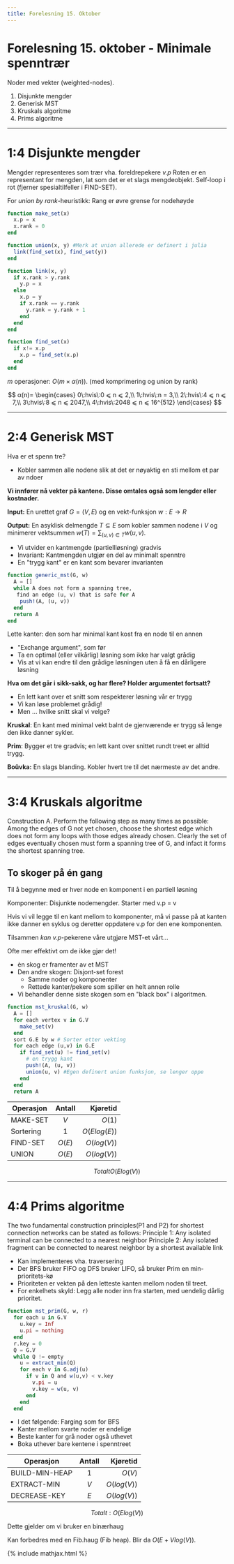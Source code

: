 ```yaml
---
title: Forelesning 15. Oktober
---
```


# Forelesning 15. oktober - Minimale spenntrær
Noder med vekter (weighted-nodes).


1.  Disjunkte mengder
2.  Generisk MST
3.  Kruskals algoritme
4.  Prims algoritme

---

# 1:4 Disjunkte mengder
Mengder representeres som trær vha. foreldrepekere _v.p_
Roten er en representant for mengden, lat som det er et slags mengdeobjekt. Self-loop i rot (fjerner spesialtilfeller i FIND-SET).

For _union by rank_-heuristikk: Rang er øvre grense for nodehøyde

```julia
function make_set(x)
  x.p = x
  x.rank = 0
end

function union(x, y) #Merk at union allerede er definert i julia
  link(find_set(x), find_set(y))
end

function link(x, y)
  if x.rank > y.rank
    y.p = x
  else
    x.p = y
    if x.rank == y.rank
      y.rank = y.rank + 1
    end
  end
end

function find_set(x)
  if x!= x.p
    x.p = find_set(x.p)
  end
end
```

$m$ operasjoner: $O(m \times \alpha(n))$. (med komprimering og union by rank)

$$
α(n)=
\begin{cases}
  0\:hvis\:0 ⩽ n ⩽ 2,\\
  1\:hvis\:n = 3,\\
  2\:hvis\:4 ⩽ n ⩽ 7,\\
  3\:hvis\:8 ⩽ n ⩽ 2047,\\
  4\:hvis\:2048 ⩽ n ⩽ 16^{512}
\end{cases}
$$

---

# 2:4 Generisk MST
Hva er et spenn tre?

-   Kobler sammen alle nodene slik at det er nøyaktig en sti mellom et par av ndoer


__Vi innfører nå vekter på kantene. Disse omtales også som lengder eller kostnader.__


__Input:__ En urettet graf $G = (V, E)$ og en vekt-funksjon $w: E \rightarrow R$

__Output:__ En asyklisk delmengde $T ⊆ E$ som kobler sammen nodene i $V$ og minimerer vektsummen $w(T) = \sum_{(u,v) ∈ T} w(u,v)$.

- Vi utvider en kantmengde (partiellløsning) gradvis
- Invariant: Kantmengden utgjør en del av minimalt spenntre
- En "trygg kant" er en kant som bevarer invarianten

```julia
function generic_mst(G, w)
  A = []
  while A does not form a spanning tree,
   find an edge (u, v) that is safe for A
    push!(A, (u, v))
  end
  return A
end
```

Lette kanter: den som har minimal kant kost fra en node til en annen

- "Exchange argument", som før
- Ta en optimal (eller vilkårlig) løsning som ikke har valgt grådig
- Vis at vi kan endre til den grådige løsningen uten å få en dårligere løsning

__Hva om det går i sikk-sakk, og har flere? Holder argumentet fortsatt?__

- En lett kant over et snitt som respekterer løsning vår er trygg
- Vi kan løse problemet grådig!
- Men ... hvilke snitt skal vi velge?

__Kruskal__: En kant med minimal vekt balnt de gjenværende er trygg så lenge den ikke danner sykler.

__Prim__: Bygger et tre gradvis; en lett kant over snittet rundt treet er alltid trygg.

__Boûvka:__ En slags blanding. Kobler hvert tre til det nærmeste av det andre.

---

# 3:4 Kruskals algoritme
Construction A. Perform the following step as many times as possible: Among the edges of G not yet chosen, choose the shortest edge which does not form any loops with those edges already chosen. Clearly the set of edges eventually chosen must form a spanning tree of G, and infact it forms the shortest spanning tree.

## To skoger på én gang

Til å begynne med er hver node en komponent i en partiell løsning

Komponenter: Disjunkte nodemengder. Starter med v.p = v

Hvis vi vil legge til en kant mellom to komponenter, må vi passe på at kanten ikke danner en syklus og deretter oppdatere v.p for den ene komponenten.


Tilsammen _kan v.p_-pekerene våre utgjøre MST-et vårt...

Ofte mer effektivt om de ikke gjør det!

- èn skog er framenter av et MST
- Den andre skogen: Disjont-set forest
  - Samme noder og komponenter
  - Rettede kanter/pekere som spiller en helt annen rolle
- Vi behandler denne siste skogen som en "black box" i algoritmen.

```julia
function mst_kruskal(G, w)
  A = []
  for each vertex v in G.V
    make_set(v)
  end
  sort G.E by w # Sorter etter vekting
  for each edge (u,v) in G.E
    if find_set(u) != find_set(v)
      # en trygg kant
      push!(A, (u, v))
      union(u, v) #Egen definert union funksjon, se lenger oppe
    end
  end
  return A
```

| Operasjon     | Antall    | Kjøretid    |
| ------------- |:---------:| -----------:|
| MAKE-SET      | $V$         | $O(1)$        |
| Sortering     | $1$         | $O(E log(E))$ |
| FIND-SET      | $O(E)$      | $O(log(V))$   |
| UNION         | $O(E)$      | $O(log(V))$   |

$$Totalt O(E log(V))$$

---

# 4:4 Prims algoritme
The two fundamental construction principles(P1 and P2) for shortest connection networks can be stated as follows:
Principle 1: Any isolated terminal can be connected to a nearest neighbor
Principle 2: Any isolated fragment can be connected to nearest neighbor by a shortest available link

- Kan implementeres vha. traversering
- Der BFS bruker FIFO og DFS bruker LIFO, så bruker Prim en min-prioritets-kø
- Prioriteten er vekten på den letteste kanten mellom noden til treet.
- For enkelhets skyld: Legg alle noder inn fra starten, med uendelig dårlig prioritet.

```julia
function mst_prim(G, w, r)
  for each u in G.V
    u.key = Inf
    u.pi = nothing
  end
  r.key = 0
  Q = G.V
  while Q != empty
    u = extract_min(Q)
    for each v in G.adj(u)
      if v in Q and w(u,v) < v.key
        v.pi = u
        v.key = w(u, v)
      end
    end
  end
```

- I det følgende: Farging som for BFS
- Kanter mellom svarte noder er endelige
- Beste kanter for grå noder også uthevet
- Boka uthever bare kentene i spenntreet

| Operasjon      | Antall  | Kjøretid    |
| -------------- |:-------:| -----------:|
| BUILD-MIN-HEAP | $1$     | $O(V)$      |
| EXTRACT-MIN    | $V$     | $O(log(V))$ |
| DECREASE-KEY   | $E$     | $O(log(V))$ |

$$Totalt: O(E log(V))$$

Dette gjelder om vi bruker en binærhaug

Kan forbedres med en Fib.haug (Fib heap). Blir da $O(E + V log(V))$.

{% include mathjax.html %}
